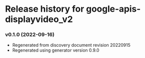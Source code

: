 # Release history for google-apis-displayvideo_v2

### v0.1.0 (2022-09-16)

* Regenerated from discovery document revision 20220915
* Regenerated using generator version 0.9.0

